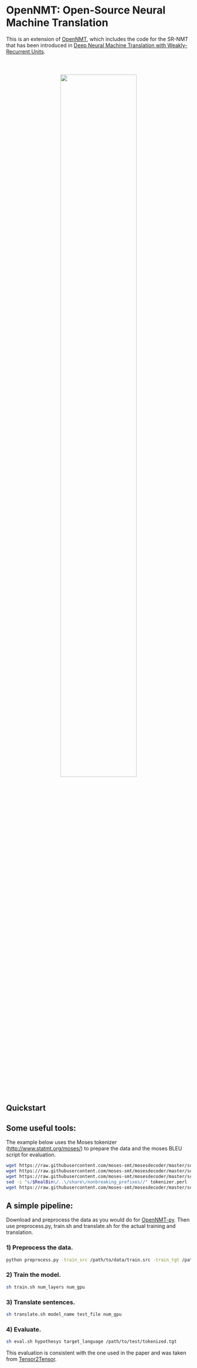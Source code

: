 # OpenNMT: Open-Source Neural Machine Translation

This is an extension of [OpenNMT](https://github.com/OpenNMT/OpenNMT),
which includes the code for the SR-NMT that has been introduced in 
[Deep Neural Machine Translation with Weakly-Recurrent Units](https://arxiv.org/abs/1805.04185). 

<center style="padding: 40px"><img width="70%" src="https://github.com/mattiadg/SR-NMT/tree/master/imgs/architecture.png" /></center>

## Quickstart

## Some useful tools:

The example below uses the Moses tokenizer (http://www.statmt.org/moses/) to prepare the data and the moses BLEU script for evaluation.

```bash
wget https://raw.githubusercontent.com/moses-smt/mosesdecoder/master/scripts/tokenizer/tokenizer.perl
wget https://raw.githubusercontent.com/moses-smt/mosesdecoder/master/scripts/share/nonbreaking_prefixes/nonbreaking_prefix.de
wget https://raw.githubusercontent.com/moses-smt/mosesdecoder/master/scripts/share/nonbreaking_prefixes/nonbreaking_prefix.en
sed -i "s/$RealBin\/..\/share\/nonbreaking_prefixes//" tokenizer.perl
wget https://raw.githubusercontent.com/moses-smt/mosesdecoder/master/scripts/generic/multi-bleu.perl
```

## A simple pipeline:

Download and preprocess the data as you would do for [OpenNMT-py](https://github.com/OpenNMT/OpenNMT-py).
Then use preprocess.py, train.sh and translate.sh for the actual training and translation.

### 1) Preprocess the data.

```bash
python preprocess.py -train_src /path/to/data/train.src -train_tgt /path/to/data/train.tgt -valid_src /path/to/data/valid.src -valid_tgt /path/to/data/valid.tgt -save_data /path/to/data/data
```

### 2) Train the model.

```bash
sh train.sh num_layers num_gpu
```

### 3) Translate sentences.

```bash
sh translate.sh model_name test_file num_gpu
```

### 4) Evaluate.
```bash
sh eval.sh hypothesys target_language /path/to/test/tokenized.tgt
```
This evaluation is consistent with the one used in the paper and was taken from [Tensor2Tensor](https://github.com/tensorflow/tensor2tensor/blob/master/tensor2tensor/utils/get_ende_bleu.sh).
